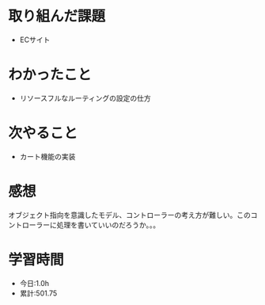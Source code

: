 # 取り組んだ課題
- ECサイト
# わかったこと
- リソースフルなルーティングの設定の仕方
# 次やること
- カート機能の実装
# 感想
オブジェクト指向を意識したモデル、コントローラーの考え方が難しい。このコントローラーに処理を書いていいのだろうか。。。
# 学習時間
- 今日:1.0h
- 累計:501.75